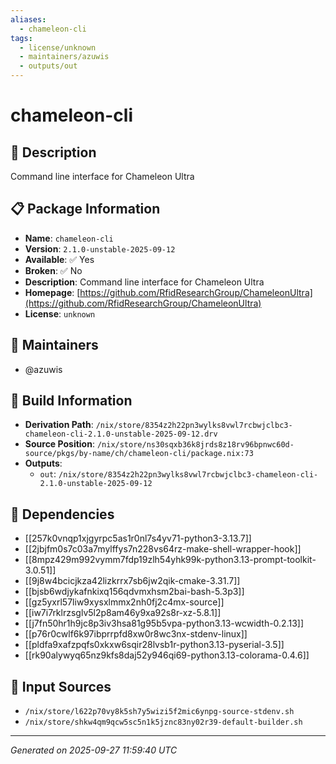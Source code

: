 ```yaml
---
aliases:
  - chameleon-cli
tags:
  - license/unknown
  - maintainers/azuwis
  - outputs/out
---
```


# chameleon-cli

## 📝 Description

Command line interface for Chameleon Ultra

## 📋 Package Information

- **Name**: `chameleon-cli`
- **Version**: `2.1.0-unstable-2025-09-12`
- **Available**: ✅ Yes
- **Broken**: ✅ No
- **Description**: Command line interface for Chameleon Ultra
- **Homepage**: [https://github.com/RfidResearchGroup/ChameleonUltra](https://github.com/RfidResearchGroup/ChameleonUltra)
- **License**: `unknown`
## 👥 Maintainers

- @azuwis


## 🔧 Build Information

- **Derivation Path**: `/nix/store/8354z2h22pn3wylks8vwl7rcbwjclbc3-chameleon-cli-2.1.0-unstable-2025-09-12.drv`
- **Source Position**: `/nix/store/ns30sqxb36k8jrds8z18rv96bpnwc60d-source/pkgs/by-name/ch/chameleon-cli/package.nix:73`
- **Outputs**:
  - `out`:  `/nix/store/8354z2h22pn3wylks8vwl7rcbwjclbc3-chameleon-cli-2.1.0-unstable-2025-09-12`

## 🔗 Dependencies

- [[257k0vnqp1xjgyrpc5as1r0nl7s4yv71-python3-3.13.7]]
- [[2jbjfm0s7c03a7mylffys7n228vs64rz-make-shell-wrapper-hook]]
- [[8mpz429m992vymm7fdp19zlh54yhk99k-python3.13-prompt-toolkit-3.0.51]]
- [[9j8w4bcicjkza42lizkrrx7sb6jw2qik-cmake-3.31.7]]
- [[bjsb6wdjykafnkixq156qdvmxhsm2bai-bash-5.3p3]]
- [[gz5yxrl57liw9xysxlmmx2nh0fj2c4mx-source]]
- [[iw7i7rklrzsglv5l2p8am46y9xa92s8r-xz-5.8.1]]
- [[j7fn50hr1h9jc8p3iv3hsa81g95b5vpa-python3.13-wcwidth-0.2.13]]
- [[p76r0cwlf6k97ibprrpfd8xw0r8wc3nx-stdenv-linux]]
- [[pldfa9xafzpqfs0xkxw6sqir28lvsb1r-python3.13-pyserial-3.5]]
- [[rk90alywyq65nz9kfs8daj52y946qi69-python3.13-colorama-0.4.6]]

## 📁 Input Sources

- `/nix/store/l622p70vy8k5sh7y5wizi5f2mic6ynpg-source-stdenv.sh`
- `/nix/store/shkw4qm9qcw5sc5n1k5jznc83ny02r39-default-builder.sh`

---
*Generated on 2025-09-27 11:59:40 UTC*

